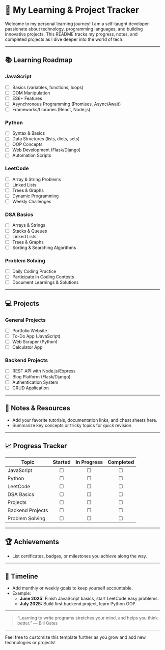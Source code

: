 # 🚀 My Learning & Project Tracker

Welcome to my personal learning journey! I am a self-taught developer passionate about technology, programming languages, and building innovative projects. This README tracks my progress, notes, and completed projects as I dive deeper into the world of tech.

---

## 📚 Learning Roadmap

### JavaScript
- [ ] Basics (variables, functions, loops)
- [ ] DOM Manipulation
- [ ] ES6+ Features
- [ ] Asynchronous Programming (Promises, Async/Await)
- [ ] Frameworks/Libraries (React, Node.js)

### Python
- [ ] Syntax & Basics
- [ ] Data Structures (lists, dicts, sets)
- [ ] OOP Concepts
- [ ] Web Development (Flask/Django)
- [ ] Automation Scripts

### LeetCode
- [ ] Array & String Problems
- [ ] Linked Lists
- [ ] Trees & Graphs
- [ ] Dynamic Programming
- [ ] Weekly Challenges

### DSA Basics
- [ ] Arrays & Strings
- [ ] Stacks & Queues
- [ ] Linked Lists
- [ ] Trees & Graphs
- [ ] Sorting & Searching Algorithms

### Problem Solving
- [ ] Daily Coding Practice
- [ ] Participate in Coding Contests
- [ ] Document Learnings & Solutions

---

## 💻 Projects

### General Projects
- [ ] Portfolio Website
- [ ] To-Do App (JavaScript)
- [ ] Web Scraper (Python)
- [ ] Calculator App

### Backend Projects
- [ ] REST API with Node.js/Express
- [ ] Blog Platform (Flask/Django)
- [ ] Authentication System
- [ ] CRUD Application

---

## 📝 Notes & Resources

- Add your favorite tutorials, documentation links, and cheat sheets here.
- Summarize key concepts or tricky topics for quick revision.

---

## 📈 Progress Tracker

| Topic            | Started | In Progress | Completed |
|------------------|:-------:|:-----------:|:---------:|
| JavaScript       |   ☐     |     ☐       |     ☐     |
| Python           |   ☐     |     ☐       |     ☐     |
| LeetCode         |   ☐     |     ☐       |     ☐     |
| DSA Basics       |   ☐     |     ☐       |     ☐     |
| Projects         |   ☐     |     ☐       |     ☐     |
| Backend Projects |   ☐     |     ☐       |     ☐     |
| Problem Solving  |   ☐     |     ☐       |     ☐     |

---

## 🏆 Achievements

- List certificates, badges, or milestones you achieve along the way.

---

## 📅 Timeline

- Add monthly or weekly goals to keep yourself accountable.
- Example:
  - **June 2025:** Finish JavaScript basics, start LeetCode easy problems.
  - **July 2025:** Build first backend project, learn Python OOP.

---

> “Learning to write programs stretches your mind, and helps you think better.” — Bill Gates

---

Feel free to customize this template further as you grow and add new technologies or projects!